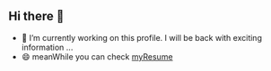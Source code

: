 ## Hi there 👋

- 🔭 I’m currently working on this profile. I will be back with exciting information ...
- 😄 meanWhile you can check [myResume](https://github.com/Anu-rag-verma/Resume.md) 

<!--
**Anu-rag-verma/Anu-rag-verma** is a ✨ _special_ ✨ repository because its `README.md` (this file) appears on your GitHub profile.

Here are some ideas to get you started:

- 🔭 I’m currently working on ...
- 🌱 I’m currently learning ...
- 👯 I’m looking to collaborate on ...
- 🤔 I’m looking for help with ...
- 💬 Ask me about ...
- 📫 How to reach me: ...
- 😄 Pronouns: ...
- ⚡ Fun fact: ...
-->
